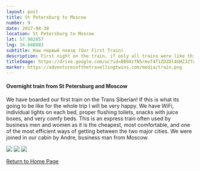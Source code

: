 ```yaml
---
layout: post
title: St Petersburg to Moscow
number: 9
date: 2017-08-30
location: St Petersburg to Moscow
lat: 57.982057
lng: 34.048883
subtitle: Наш первый поезд (Our First Train)
description: First night on the train, if only all trains were like this!
titleImage: https://drive.google.com/uc?id=0B9XzfNSrmvT4T1ZDZDl4UHZJZTA
marker: https://adventuresofthetravellingtwins.com/media/train.png
---
```


<h4>Overnight train from St Petersburg and Moscow</h4>

We have boarded our first train on the Trans Siberian! If this is what its going to be like for the whole trip I will be very happy. We have WiFi, individual lights on each bed, proper flushing toilets, snacks with juice boxes, and very comfy beds. This is an express train often used by business men and women as it is the cheapest, most comfortable, and one of the most efficient ways of getting between the two major cities. We were joined in our cabin by Andre, business man from Moscow.

<img src="https://drive.google.com/uc?id=0B9XzfNSrmvT4T1ZDZDl4UHZJZTA" class="image1">
<img src="https://drive.google.com/uc?id=0B9XzfNSrmvT4MGFSdS15eTN0SGc" class="image1">
<img src="https://drive.google.com/uc?id=0B9XzfNSrmvT4aTdZWTJWczVtS2s" class="image1">

<a href="https://adventuresofthetravellingtwins.com/">Return to Home Page</a>
